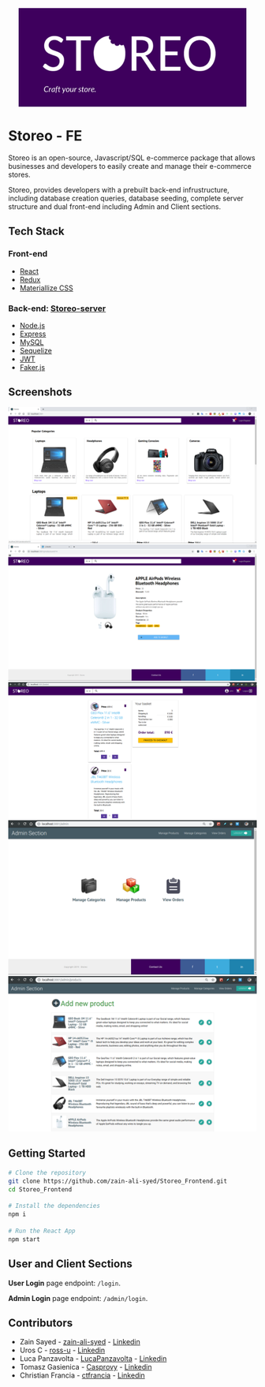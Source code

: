 <div align="center">
 <img width="auto" height="200" src="/images/storeo_logo.png" ></img>
</div>

# Storeo - FE

Storeo is an open-source, Javascript/SQL e-commerce package that allows businesses and developers to easily create and manage their e-commerce stores.

Storeo, provides developers with a prebuilt back-end infrustructure, including database creation queries, database seeding, complete server structure and dual front-end including Admin and Client sections. 

## Tech Stack

### Front-end
* [React](https://facebook.github.io/react-native/)
* [Redux](https://redux.js.org/)
* [Materiallize CSS](https://expo.io/)

### Back-end: [Storeo-server](https://github.com/ctfrancia/Storeo-server)
* [Node.js](https://nodejs.org/en/)
* [Express](https://expressjs.com/)
* [MySQL](https://www.mysql.com/)
* [Sequelize](http://docs.sequelizejs.com/)
* [JWT](https://jwt.io/) 
* [Faker.js](https://github.com/Marak/faker.js)



## Screenshots
![Storeo Screenshots](/images/homepage.png)
![Storeo Screenshots](/images/headphones.png)
![Storeo Screenshots](/images/basket.png)
![Storeo Screenshots](/images/admin_section1.png)
![Storeo Screenshots](/images/admin_section3.png)


## Getting Started

```bash
# Clone the repository
git clone https://github.com/zain-ali-syed/Storeo_Frontend.git
cd Storeo_Frontend

# Install the dependencies
npm i

# Run the React App
npm start
```

## User and Client Sections

**User Login** page endpoint: `/login`.

**Admin Login** page endpoint: `/admin/login`.

## Contributors
* Zain Sayed - [zain-ali-syed](https://github.com/zain-ali-syed) - [Linkedin](https://www.linkedin.com/in/zain-syed-7257927/)
* Uros C - [ross-u](https://github.com/ross-u) - [Linkedin](https://www.linkedin.com/in/uros-cirkovic)
* Luca Panzavolta - [LucaPanzavolta](https://github.com/LucaPanzavolta) - [Linkedin](https://www.linkedin.com/in/lucapanzavolta)
* Tomasz Gasienica - [Casprovy](https://github.com/Casprovy) - [Linkedin](https://www.linkedin.com/in/tomasz-g%C4%85sienica-szostak-cfa-279b175/)
* Christian Francia - [ctfrancia](https://github.com/ctfrancia) - [Linkedin](https://www.linkedin.com/in/ctfrancia/)

